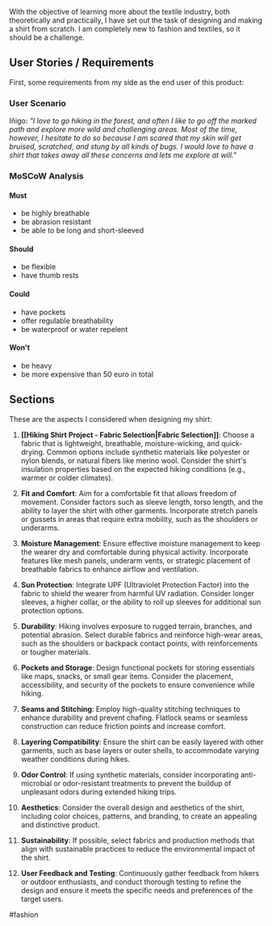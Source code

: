 With the objective of learning more about the textile industry, both theoretically and practically, I have set out the task of designing and making a shirt from scratch. I am completely new to fashion and textiles, so it should be a challenge.


## User Stories / Requirements

First, some requirements from my side as the end user of this product:


### User Scenario

Iñigo: *"I love to go hiking in the forest, and often I like to go off the marked path and explore more wild and challenging areas. Most of the time, however, I hesitate to do so because I am scared that my skin will get bruised, scratched, and stung by all kinds of bugs. I would love to have a shirt that takes away all these concerns and lets me explore at will."*


### MoSCoW Analysis

#### Must
- be highly breathable
- be abrasion resistant
- be able to be long and short-sleeved

#### Should
- be flexible
- have thumb rests

#### Could
- have pockets
- offer regulable breathability
- be waterproof or water repelent

#### Won't
- be heavy
- be more expensive than 50 euro in total


## Sections

These are the aspects I considered when designing my shirt:

1. **[[Hiking Shirt Project - Fabric Selection|Fabric Selection]]**: Choose a fabric that is lightweight, breathable, moisture-wicking, and quick-drying. Common options include synthetic materials like polyester or nylon blends, or natural fibers like merino wool. Consider the shirt's insulation properties based on the expected hiking conditions (e.g., warmer or colder climates).

2. **Fit and Comfort**: Aim for a comfortable fit that allows freedom of movement. Consider factors such as sleeve length, torso length, and the ability to layer the shirt with other garments. Incorporate stretch panels or gussets in areas that require extra mobility, such as the shoulders or underarms.

3. **Moisture Management**: Ensure effective moisture management to keep the wearer dry and comfortable during physical activity. Incorporate features like mesh panels, underarm vents, or strategic placement of breathable fabrics to enhance airflow and ventilation.

4. **Sun Protection**: Integrate UPF (Ultraviolet Protection Factor) into the fabric to shield the wearer from harmful UV radiation. Consider longer sleeves, a higher collar, or the ability to roll up sleeves for additional sun protection options.

5. **Durability**: Hiking involves exposure to rugged terrain, branches, and potential abrasion. Select durable fabrics and reinforce high-wear areas, such as the shoulders or backpack contact points, with reinforcements or tougher materials.

6. **Pockets and Storage**: Design functional pockets for storing essentials like maps, snacks, or small gear items. Consider the placement, accessibility, and security of the pockets to ensure convenience while hiking.

7. **Seams and Stitching**: Employ high-quality stitching techniques to enhance durability and prevent chafing. Flatlock seams or seamless construction can reduce friction points and increase comfort.

8. **Layering Compatibility**: Ensure the shirt can be easily layered with other garments, such as base layers or outer shells, to accommodate varying weather conditions during hikes.

9. **Odor Control**: If using synthetic materials, consider incorporating anti-microbial or odor-resistant treatments to prevent the buildup of unpleasant odors during extended hiking trips.

10. **Aesthetics**: Consider the overall design and aesthetics of the shirt, including color choices, patterns, and branding, to create an appealing and distinctive product.

11. **Sustainability**: If possible, select fabrics and production methods that align with sustainable practices to reduce the environmental impact of the shirt.

12. **User Feedback and Testing**: Continuously gather feedback from hikers or outdoor enthusiasts, and conduct thorough testing to refine the design and ensure it meets the specific needs and preferences of the target users.



#fashion